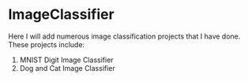 # ImageClassifier
Here I will add numerous image classification projects that I have done. These projects include:

1. MNIST Digit Image Classifier
2. Dog and Cat Image Classifier
